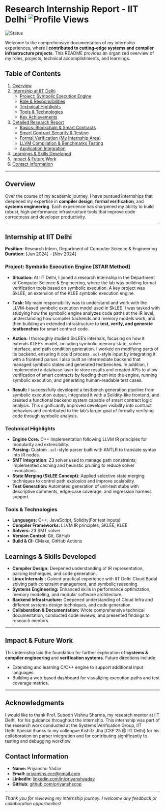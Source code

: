 
   
# Research Internship Report - IIT Delhi  ![Profile Views](https://komarev.com/ghpvc/?username=priyanshscpp&color=brightgreen)  
  ![Status](https://img.shields.io/badge/status-production-green?style=for-the-badge)  

Welcome to the comprehensive documentation of my internship experiences, where **I contributed to cutting‑edge systems and compiler infrastructure projects**. This README provides an organized overview of my roles, projects, technical accomplishments, and learnings.



## Table of Contents

1. [Overview](#overview)  
2. [Internship at IIT Delhi](#internship-at-iit-delhi)  
   - [Project: Symbolic Execution Engine](#project-symbolic-execution-engine)  
   - [Role & Responsibilities](block.md)  
   - [Technical Highlights](#technical-highlights)  
   - [Tools & Technologies](#tools--technologies)  
   - [Key Achievements](#key-achievements)
3. [Detailed Research Report ](#internship-at-iit-delhi)  
   - [Basics: Blockchain & Smart Contracts](block.md)  
   - [Smart Contract Security & Testing](smart.md)  
   - [Formal Verification (My Internship Area)](form.md)  
   - [LLVM Compilation & Benchmarks Testing ](llvm.md)  
   - [Application Integration](#app)    
4. [Learnings & Skills Developed](#learnings--skills-developed)  
5. [Impact & Future Work](#impact--future-work)  
6. [Contact Information](#contact-information)  

---

## Overview

Over the course of my academic journey, I have pursued internships that deepened my expertise in **compiler design**, **formal verification**, and **systems engineering**. Each experience has sharpened my ability to build robust, high-performance infrastructure tools that improve code correctness and developer productivity.

---

## Internship at IIT Delhi

**Position:** Research Intern, Department of Computer Science & Engineering  
**Duration:** [Jun 2024] – [Nov 2024] 

###  Project: Symbolic Execution Engine [STAR Method]

- **Situation:** At IIT Delhi, I joined a research internship in the Department of Computer Science & Engineering, where the lab was building formal verification tools based on symbolic execution. A key project was SkLEE, an extension of the KLEE symbolic execution engine.

- **Task:** My main responsibility was to understand and work with the LLVM-based symbolic execution model used in SkLEE. I was tasked with studying how the symbolic engine analyzes code paths at the IR level, understanding how compiler backends and memory models work, and then building an extended infrastructure to **test, verify, and generate testbenches** for smart contract code.

- **Action:** I thoroughly studied SkLEE’s internals, focusing on how it extends KLEE’s model, including symbolic memory state, solver interface, and path condition generation. I worked on modifying parts of its backend, ensuring it could process `.sol`-style input by integrating it with a frontend parser. I also built an intermediate backend that managed symbolic states and generated testbenches. In addition, I implemented a database layer to store results and created APIs to allow verification of smart contracts by feeding them into the engine, running symbolic execution, and generating human-readable test cases.

- **Result:** I successfully developed a testbench generation pipeline from symbolic execution output, integrated it with a Solidity-like frontend, and created a functional backend system capable of smart contract logic analysis. This significantly improved developer visibility into contract behaviors and contributed to the lab’s larger goal of formally verifying code through symbolic analysis.


### Technical Highlights

- **Engine Core:** C++ implementation following LLVM IR principles for modularity and extensibility.  
- **Parsing:** Custom `.sol`-style parser built with ANTLR to translate syntax into IR nodes.  
- **SMT Integration:** Z3 solver used to manage path constraints; implemented caching and heuristic pruning to reduce solver invocations.  
- **State Merging (SkLEE Concept):** Applied selective state merging techniques to control path explosion and improve scalability.  
- **Test Generation:** Automated generation of unit‑test stubs with descriptive comments, edge‑case coverage, and regression harness support.

### Tools & Technologies

- **Languages:** C++, JavaScript, Solidity(For test inputs)  
- **Compiler Frameworks:** LLVM IR principles, SKLEE, KLEE 
- **Solvers:** Z3 SMT solver  
- **Version Control:** Git, GitHub  
- **Build & CI:** CMake, GitHub Actions


## Learnings & Skills Developed

- **Compiler Design:** Deepened understanding of IR representation, parsing techniques, and code generation.  
- **Linux Internals :** Gained practical experience with IIT Delhi Cloud Badal solving path constraint management, and symbolic reasoning.  
- **Systems Engineering:** Enhanced skills in performance optimization, memory modeling, and modular software architecture.
- **Backend Infrastructure:** Deepened understanding of Cloud Infra and different systems design techniques, and code generation.  
- **Collaboration & Documentation:** Wrote comprehensive technical documentation, conducted code reviews, and presented findings to research mentors.

---

## Impact & Future Work

This internship laid the foundation for further exploration of **systems & compiler engineering** and **verification systems**. Future directions include:

- Extending and learning C/C++ engine to support additional input languages.    
- Building a web‑based dashboard for visualizing execution paths and test coverage metrics.

---
## Acknowledgments

I would like to thank Prof. Subodh Vishnu Sharma, my research mentor at IIT Delhi, for his guidance throughout the internship. This internship was part of the research work conducted at the Systems Verification Group, IIT Delhi.Special thanks to my colleague Kishitz Jha [CSE'25 @ IIT Delhi] for his collaboration on parser integration and for contributing significantly to testing and debugging workflow. 

## Contact Information

- **Name:** Priyanshu Yadav  
- **Email:** priyanshs.ece@gmail.com
- **LinkedIn:** [linkedin.com/in/priyanshyadav](https://linkedin.com/in/priyanshhbti)  
- **GitHub:** [github.com/priyanshscpp](https://github.com/priyanshscpp)

---

*Thank you for reviewing my internship journey. I welcome any feedback or collaboration opportunities!*  
